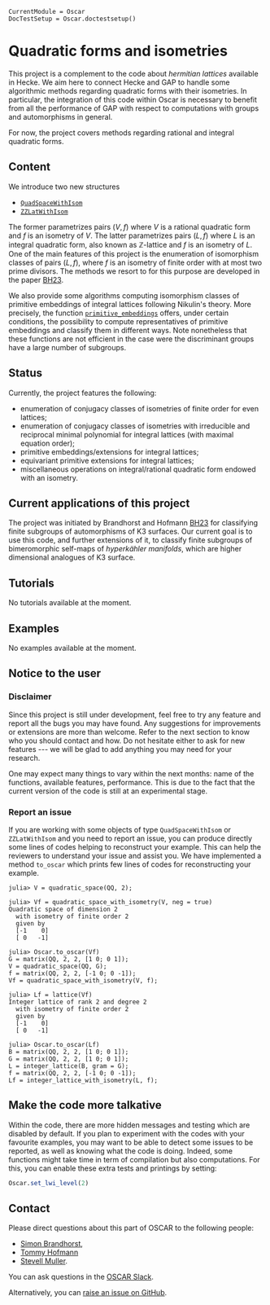 ```@meta
CurrentModule = Oscar
DocTestSetup = Oscar.doctestsetup()
```

# Quadratic forms and isometries

This project is a complement to the code about *hermitian lattices* available
in Hecke. We aim here to connect Hecke and GAP to handle some algorithmic
methods regarding quadratic forms with their isometries. In particular,
the integration of this code within Oscar is necessary to benefit from all the
performance of GAP with respect to computations with groups and automorphisms
in general.

For now, the project covers methods regarding rational and integral quadratic
forms.

## Content

We introduce two new structures
* [`QuadSpaceWithIsom`](@ref)
* [`ZZLatWithIsom`](@ref)

The former parametrizes pairs $(V, f)$ where $V$ is a rational quadratic form
and $f$ is an isometry of $V$. The latter parametrizes pairs $(L, f)$ where
$L$ is an integral quadratic form, also known as $\mathbb Z$-lattice and $f$
is an isometry of $L$. One of the main features of this project is the
enumeration of isomorphism classes of pairs $(L, f)$, where $f$ is an isometry
of finite order with at most two prime divisors. The methods we resort to
for this purpose are developed in the paper [BH23](@cite).

We also provide some algorithms computing isomorphism classes of primitive
embeddings of integral lattices following Nikulin's theory. More precisely, the
function [`primitive_embeddings`](@ref) offers, under certain conditions,
the possibility to compute representatives of primitive embeddings and classify
them in different ways. Note nonetheless that these functions are not efficient
in the case were the discriminant groups have a large number of subgroups.

## Status

Currently, the project features the following:

* enumeration of conjugacy classes of isometries of finite order for even
  lattices;
* enumeration of conjugacy classes of isometries with irreducible and
  reciprocal minimal polynomial for integral lattices (with maximal equation
  order);
* primitive embeddings/extensions for integral lattices;
* equivariant primitive extensions for integral lattices;
* miscellaneous operations on integral/rational quadratic form endowed with
  an isometry.

## Current applications of this project

The project was initiated by Brandhorst and Hofmann [BH23](@cite) for
classifying finite subgroups of automorphisms of K3 surfaces. Our current goal
is to use this code, and further extensions of it, to classify finite subgroups
of bimeromorphic self-maps of *hyperkähler manifolds*, which are higher
dimensional analogues of K3 surface.

## Tutorials

No tutorials available at the moment.

## Examples

No examples available at the moment.

## Notice to the user

### Disclaimer

Since this project is still under development, feel free to try any feature and
report all the bugs you may have found. Any suggestions for improvements or
extensions are more than welcome. Refer to the next section to know who you
should contact and how. Do not hesitate either to ask for new features --- we
will be glad to add anything you may need for your research.

One may expect many things to vary within the next months: name of the
functions, available features, performance. This is due to the fact that the
current version of the code is still at an experimental stage.

### Report an issue

If you are working with some objects of type `QuadSpaceWithIsom` or
`ZZLatWithIsom` and you need to report an issue, you can produce directly some
lines of codes helping to reconstruct your example. This can help the reviewers
to understand your issue and assist you. We have implemented a method
`to_oscar` which prints few lines of codes for reconstructing your example.

```jldoctest
julia> V = quadratic_space(QQ, 2);

julia> Vf = quadratic_space_with_isometry(V, neg = true)
Quadratic space of dimension 2
  with isometry of finite order 2
  given by
  [-1    0]
  [ 0   -1]

julia> Oscar.to_oscar(Vf)
G = matrix(QQ, 2, 2, [1 0; 0 1]);
V = quadratic_space(QQ, G);
f = matrix(QQ, 2, 2, [-1 0; 0 -1]);
Vf = quadratic_space_with_isometry(V, f);

julia> Lf = lattice(Vf)
Integer lattice of rank 2 and degree 2
  with isometry of finite order 2
  given by
  [-1    0]
  [ 0   -1]

julia> Oscar.to_oscar(Lf)
B = matrix(QQ, 2, 2, [1 0; 0 1]);
G = matrix(QQ, 2, 2, [1 0; 0 1]);
L = integer_lattice(B, gram = G);
f = matrix(QQ, 2, 2, [-1 0; 0 -1]);
Lf = integer_lattice_with_isometry(L, f);
```

## Make the code more talkative

Within the code, there are more hidden messages and testing which are disabled
by default. If you plan to experiment with the codes with your favourite
examples, you may want to be able to detect some issues to be reported, as well
as knowing what the code is doing. Indeed, some functions might take time in
term of compilation but also computations. For this, you can enable these extra
tests and printings by setting:
                                                                                                     
```julia
Oscar.set_lwi_level(2)
```

## Contact

Please direct questions about this part of OSCAR to the following people:
* [Simon Brandhorst](https://www.math.uni-sb.de/ag/brandhorst/index.php?lang=en),
* [Tommy Hofmann](https://www.thofma.com/)
* [Stevell Muller](https://www.math.uni-sb.de/ag/brandhorst/index.php?option=com_content&view=article&id=26:muller-en-1&catid=18&lang=en&Itemid=114).

You can ask questions in the [OSCAR Slack](https://www.oscar-system.org/community/#slack).

Alternatively, you can [raise an issue on GitHub](https://github.com/oscar-system/Oscar.jl).

